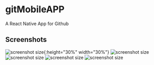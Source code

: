 # gitMobileAPP

A React Native App for Github

## Screenshots

![screenshot size](https://github.com/yren18/gitMobileAPP/blob/master/source/screenshots/s1.jpg){:height="30%" width="30%"}
![screenshot size](https://github.com/yren18/gitMobileAPP/blob/master/source/screenshots/s2.jpg)
![screenshot size](https://github.com/yren18/gitMobileAPP/blob/master/source/screenshots/s3.jpg)
![screenshot size](https://github.com/yren18/gitMobileAPP/blob/master/source/screenshots/s4.jpg)
![screenshot size](https://github.com/yren18/gitMobileAPP/blob/master/source/screenshots/s5.jpg)
